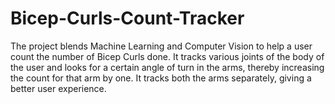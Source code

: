 # Bicep-Curls-Count-Tracker
The project blends Machine Learning and Computer Vision to help a user count the number of Bicep Curls done. It tracks various joints of the body of the user and looks for a certain angle of turn in the arms, thereby increasing the count for that arm by one. It tracks both the arms separately, giving a better user experience.
